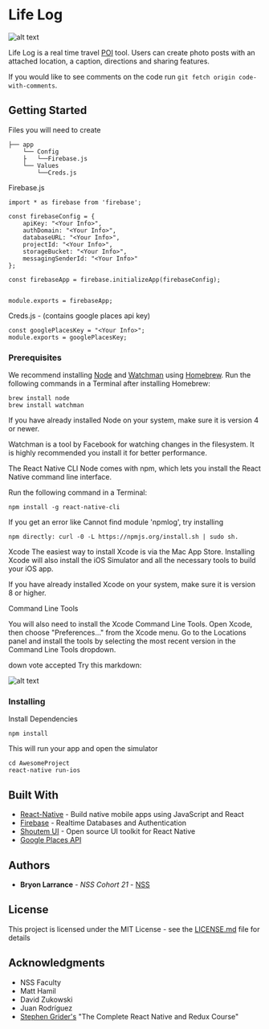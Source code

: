 
# Life Log

![alt text](https://media.giphy.com/media/3o7aCToHXpiX70aSeQ/giphy.gif)

Life Log is a real time travel [POI](https://en.wikipedia.org/wiki/Point_of_interest) tool.  Users can create photo posts with an attached location, a caption, directions and sharing features. 

If you would like to see comments on the code run ```git fetch origin code-with-comments```.
## Getting Started

Files you will need to create

    ├── app
        └── Config
        ├   └──Firebase.js
        └── Values
            └──Creds.js

   
         
                    
                    
Firebase.js

```
import * as firebase from 'firebase';
                    
const firebaseConfig = {
    apiKey: "<Your Info>",
    authDomain: "<Your Info>",
    databaseURL: "<Your Info>",
    projectId: "<Your Info>",
    storageBucket: "<Your Info>",
    messagingSenderId: "<Your Info>"
};
                    
const firebaseApp = firebase.initializeApp(firebaseConfig);
                    
                    
module.exports = firebaseApp;
```
Creds.js - (contains google places api key)
                
                

    const googlePlacesKey = "<Your Info>";
    module.exports = googlePlacesKey;
                
                

### Prerequisites

We recommend installing [Node](https://nodejs.org/en/) and [Watchman](https://facebook.github.io/watchman/) 
using [Homebrew](https://brew.sh/). Run the following commands in a Terminal after installing Homebrew:

```
brew install node
brew install watchman
```

If you have already installed Node on your system, make sure it is version 4 or newer.

Watchman is a tool by Facebook for watching changes in the filesystem. It is highly recommended you install it for better performance.

The React Native CLI 
Node comes with npm, which lets you install the React Native command line interface.

Run the following command in a Terminal:

```
npm install -g react-native-cli
```
If you get an error like Cannot find module 'npmlog', try installing 
```
npm directly: curl -0 -L https://npmjs.org/install.sh | sudo sh.
```
Xcode 
The easiest way to install Xcode is via the Mac App Store. Installing Xcode will also install the iOS Simulator and all the necessary tools to build your iOS app.

If you have already installed Xcode on your system, make sure it is version 8 or higher.

Command Line Tools 

You will also need to install the Xcode Command Line Tools. Open Xcode, then choose "Preferences..." from the Xcode menu. Go to the Locations panel and install the tools by selecting the most recent version in the Command Line Tools dropdown.


down vote
accepted
Try this markdown:

![alt text](https://facebook.github.io/react-native/img/XcodeCommandLineTools.png)


### Installing



Install Dependencies 
```
npm install
```

This will run your app and open the simulator

```
cd AwesomeProject
react-native run-ios
```



## Built With

* [React-Native](https://facebook.github.io/react-native/) - Build native mobile apps using JavaScript and React
* [Firebase](firebase.google.com) - Realtime Databases and Authentication
* [Shoutem UI](https://shoutem.github.io/ui/) - Open source UI toolkit for React Native 
* [Google Places API](https://developers.google.com/places/)


## Authors

* **Bryon Larrance** - *NSS Cohort 21* - [NSS](https://github.com/beelarr)


## License

This project is licensed under the MIT License - see the [LICENSE.md](LICENSE.md) file for details

## Acknowledgments

* NSS Faculty
* Matt Hamil
* David Zukowski
* Juan Rodríguez
* [Stephen Grider's](https://www.udemy.com/the-complete-react-native-and-redux-course/learn/v4/overview) "The Complete React Native and Redux Course"



















